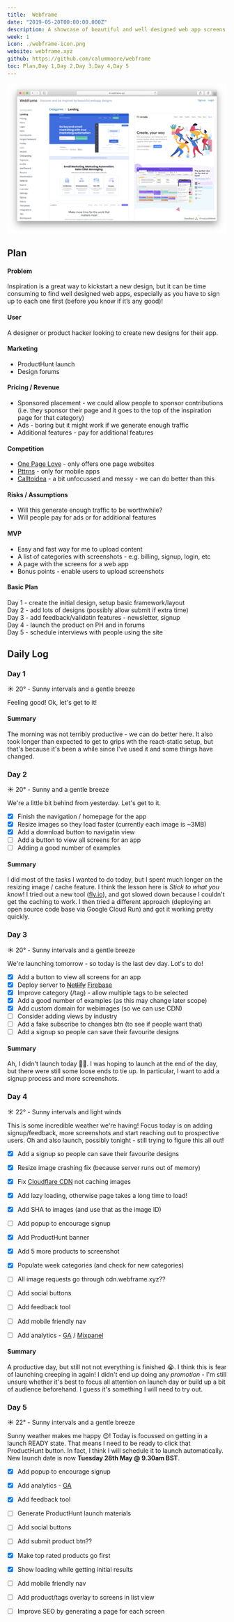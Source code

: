 ```yaml
---
title:  Webframe
date: "2019-05-20T00:00:00.000Z"
description: A showcase of beautiful and well designed web app screens for design inspiration.
week: 1
icon: ./webframe-icon.png
website: webframe.xyz
github: https://github.com/calummoore/webframe
toc: Plan,Day 1,Day 2,Day 3,Day 4,Day 5
---
```


![Webframe Screenshot](./webframe-screenshot.png "Webframe Screenshot")


## Plan
#### Problem
Inspiration is a great way to kickstart a new design, but it can be time consuming to find well designed web apps, especially as you have to sign up to each one first (before you know if it’s any good)!

#### User
A designer or product hacker looking to create new designs for their app.

#### Marketing
* ProductHunt launch
* Design forums

#### Pricing / Revenue
* Sponsored placement - we could allow people to sponsor contributions (i.e. they sponsor their page and it goes to the top of the inspiration page for that category)
* Ads - boring but it might work if we generate enough traffic
* Additional features - pay for additional features 

#### Competition
* [One Page Love](https://onepagelove.com) - only offers one page websites
* [Pttrns](https://pttrns.com)  - only for mobile apps
* [Calltoidea](https://www.calltoidea.com) - a bit unfocussed and messy - we can do better than this

#### Risks / Assumptions
* Will this generate enough traffic to be worthwhile?
* Will people pay for ads or for additional features

#### MVP
* Easy and fast way for me to upload content
* A list of categories with screenshots - e.g. billing, signup, login, etc 
* A page with the screens for a web app
* Bonus points - enable users to upload screenshots

#### Basic Plan
Day 1 - create the initial design, setup basic framework/layout<br>
Day 2 - add lots of designs (possibly allow submit if extra time)<br>
Day 3 - add feedback/validatin features - newsletter, signup<br>
Day 4 - launch the product on PH and in forums<br>
Day 5 - schedule interviews with people using the site<br>


## Daily Log
### Day 1
☀️ 20° - Sunny intervals and a gentle breeze

Feeling good! Ok, let's get to it!

#### Summary

The morning was not terribly productive - we can do better here. It also took longer than expected to get to grips wth the react-static setup, but that's because it's been a while since I've used it and some things have changed.


### Day 2

☀️ 20° - Sunny and a gentle breeze

We're a little bit behind from yesterday. Let's get to it.

  - [x] Finish the navigation / homepage for the app
  - [x] Resize images so they load faster (currently each image is ~3MB)
  - [x] Add a download button to navigatin view
  - [ ] Add a button to view all screens for an app
  - [ ] Adding a good number of examples

#### Summary

I did most of the tasks I wanted to do today, but I spent much longer on the resizing image / cache feature. I think the lesson here is *Stick to what you know*! I tried out a new tool ([fly.io](http://fly.io])), and got slowed down because I couldn't get the caching to work. I then tried a different approach (deploying an open source code base via Google Cloud Run) and got it working pretty quickly.


### Day 3

☀️ 20° - Sunny intervals and a gentle breeze

We're launching tomorrow - so today is the last dev day. Lot's to do!

  - [x] Add a button to view all screens for an app
  - [x] Deploy server to ~~[Netlify](https://netlify.com/)~~ [Firebase](https://firebase.google.com/)
  - [x] Improve category (/tag) - allow multiple tags to be selected
  - [x] Add a good number of examples (as this may change later scope)
  - [x] Add custom domain for webimages (so we can use CDN)
  - [ ] Consider adding views by industry
  - [ ] Add a fake subscribe to changes btn (to see if people want that)
  - [ ] Add a signup so people can save their favourite designs

#### Summary

Ah, I didn't launch today 🤦‍♂️. I was hoping to launch at the end of the day, but there were still some loose ends to tie up. In particular, I want to add a signup process and more screenshots. 



### Day 4 

☀️ 22° - Sunny intervals and light winds

This is some incredible weather we're having! Focus today is on adding signup/feedback, more screenshots and start reaching out to prospective users. Oh and also launch, possibly tonight - still trying to figure this all out!

  - [x] Add a signup so people can save their favourite designs
  - [x] Resize image crashing fix (because server runs out of memory)
  - [x] Fix [Cloudflare CDN](https://www.cloudflare.com/) not caching images
  - [x] Add lazy loading, otherwise page takes a long time to load!
  - [x] Add SHA to images (and use that as the image ID)
  - [ ] Add popup to encourage signup
  - [x] Add ProductHunt banner
  - [x] Add 5 more products to screenshot
  - [x] Populate week categories (and check for new categories)
  - [ ] All image requests go through cdn.webframe.xyz??
  - [ ] Add social buttons
  - [ ] Add feedback tool
  - [ ] Add mobile friendly nav
  - [ ] Add analytics - [GA](https://analytics.google.com/analytics/web/) / [Mixpanel](https://mixpanel.com/)


#### Summary

A productive day, but still not not everything is finished 😭. I think this is fear of launching creeping in again! I didn't end up doing any *promotion* - I'm still unsure whether it's best to focus all attention on launch day or build up a bit of audience beforehand. I guess it's something I will need to try out.


### Day 5

☀️ 22° - Sunny intervals and a gentle breeze

Sunny weather makes me happy 😍! Today is focussed on getting in a launch READY state. That means I need to be ready to click that ProductHunt button. In fact, I think I will schedule it to launch automatically. New launch date is now **Tuesday 28th May @ 9.30am BST**.

  - [x] Add popup to encourage signup
  - [x] Add analytics - [GA](https://analytics.google.com/analytics/web/)
  - [x] Add feedback tool
  - [ ] Generate ProductHunt launch materials
  - [ ] Add social buttons
  - [ ] Add submit product btn??
  - [x] Make top rated products go first
  - [x] Show loading while getting initial results
  - [ ] Add mobile friendly nav
  - [ ] Add product/tags overlay to screens in list view
  - [ ] Improve SEO by generating a page for each screen

  
